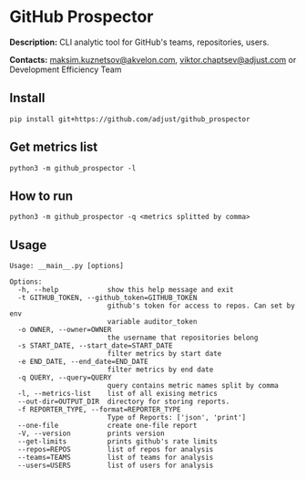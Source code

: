 GitHub Prospector
==========================
**Description:** CLI analytic tool for GitHub's teams, repositories, users.

**Contacts:** maksim.kuznetsov@akvelon.com, viktor.chaptsev@adjust.com or Development Efficiency Team

## Install
```shell
pip install git+https://github.com/adjust/github_prospector
```
## Get metrics list
```shell
python3 -m github_prospector -l
```
## How to run
```shell
python3 -m github_prospector -q <metrics splitted by comma>
```
## Usage
```
Usage: __main__.py [options]

Options:
  -h, --help            show this help message and exit
  -t GITHUB_TOKEN, --github_token=GITHUB_TOKEN
                        github's token for access to repos. Can set by env
                        variable auditor_token
  -o OWNER, --owner=OWNER
                        the username that repositories belong
  -s START_DATE, --start_date=START_DATE
                        filter metrics by start date
  -e END_DATE, --end_date=END_DATE
                        filter metrics by end date
  -q QUERY, --query=QUERY
                        query contains metric names split by comma
  -l, --metrics-list    list of all exising metrics
  --out-dir=OUTPUT_DIR  directory for storing reports.
  -f REPORTER_TYPE, --format=REPORTER_TYPE
                        Type of Reports: ['json', 'print']
  --one-file            create one-file report
  -V, --version         prints version
  --get-limits          prints github's rate limits
  --repos=REPOS         list of repos for analysis
  --teams=TEAMS         list of teams for analysis
  --users=USERS         list of users for analysis
```

